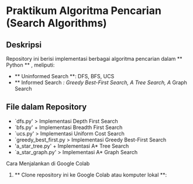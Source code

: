 # Praktikum Algoritma Pencarian (Search Algorithms)

## Deskripsi
Repository ini berisi implementasi berbagai algoritma pencarian dalam ** Python ** , meliputi:
- ** Uninformed Search **: DFS, BFS, UCS
- ** Informed Search **: Greedy Best-First Search, A* Tree Search, A* Graph Search

## File dalam Repository
- `dfs.py' > Implementasi Depth First Search
- `bfs.py' + Implementasi Breadth First Search
- `ucs.py' > Implementasi Uniform Cost Search
- `greedy_best_first.py > Implementasi Greedy Best-First Search
- 'a_star_tree.py' + Implementasi A* Tree Search
- `a_star_graph.py' > Implementasi A* Graph Search

Cara Menjalankan di Google Colab
1. ** Clone repository ini ke Google Colab atau komputer lokal **:

##
